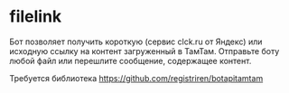# filelink
Бот позволяет получить короткую (сервис clck.ru от Яндекс) или исходную ссылку на контент загруженный в ТамТам. Отправьте боту любой файл или перешлите сообщение, содержащее контент.

Требуется библиотека https://github.com/registriren/botapitamtam
